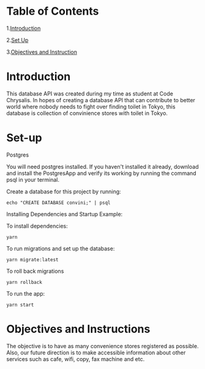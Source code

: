 # Table of Contents

1.[Introduction](#introduction)

2.[Set Up](#set-up)

3.[Objectives and Instruction](#objectives-and-instructions)

# Introduction

This database API was created during my time as student at Code Chrysalis. In hopes of creating a database API that can contribute to better world where nobody needs to fight over finding toilet in Tokyo, this database is collection of convinience stores with toilet in Tokyo.

# Set-up

Postgres

You will need postgres installed. If you haven't installed it already, download and install the PostgresApp and verify its working by running the command psql in your terminal.

Create a database for this project by running:

    echo "CREATE DATABASE convini;" | psql

Installing Dependencies and Startup
Example:

To install dependencies:

    yarn
To run migrations and set up the database:

    yarn migrate:latest
To roll back migrations

    yarn rollback

To run the app:

    yarn start

# Objectives and Instructions

The objective is to have as many convenience stores registered as possible. Also, our future direction is to make accessible information about other services such as cafe, wifi, copy, fax machine and etc.
